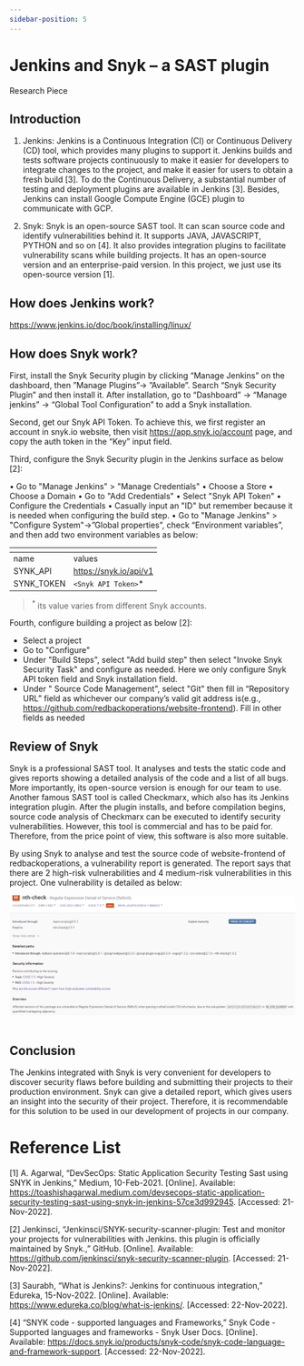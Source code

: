 ```yaml
---
sidebar-position: 5
---
```


# Jenkins and Snyk – a SAST plugin

Research Piece

## Introduction

1)	Jenkins:
Jenkins is a Continuous Integration (CI) or Continuous Delivery (CD) tool, which provides many plugins to support it. Jenkins builds and tests software projects continuously to make it easier for developers to integrate changes to the project, and make it easier for users to obtain a fresh build [3]. To do the Continuous Delivery, a substantial number of testing and deployment plugins are available in Jenkins [3]. Besides, Jenkins can install Google Compute Engine (GCE) plugin to communicate with GCP.

2)	Snyk:
Snyk is an open-source SAST tool. It can scan source code and identify vulnerabilities behind it. It supports JAVA, JAVASCRIPT, PYTHON and so on [4]. It also provides integration plugins to facilitate vulnerability scans while building projects. It has an open-source version and an enterprise-paid version. In this project, we just use its open-source version [1]. 

## How does Jenkins work? 
https://www.jenkins.io/doc/book/installing/linux/

## How does Snyk work? 
First, install the Snyk Security plugin by clicking “Manage Jenkins” on the dashboard, then ”Manage Plugins”-> ”Available”. Search “Snyk Security Plugin” and then install it. After installation, go to “Dashboard” -> “Manage jenkins” -> “Global Tool Configuration” to add a Snyk installation.

Second, get our Snyk API Token. To achieve this, we first register an account in snyk.io website, then visit https://app.snyk.io/account page, and copy the auth token in the “Key” input field.

Third, configure the Snyk Security plugin in the Jenkins surface as below [2]:

•	Go to "Manage Jenkins" > "Manage Credentials"
•	Choose a Store
•	Choose a Domain
•	Go to "Add Credentials"
•	Select "Snyk API Token"
•	Configure the Credentials
•	Casually input an "ID" but remember because it is needed when configuring the build step.
•	Go to "Manage Jenkins" > "Configure System"->”Global properties”, check “Environment variables”, and then add two environment variables as below:

| <!-- -->      | <!-- -->               |
|---------------|------------------------|
| name          | values                 |
| SYNK_API      | https://snyk.io/api/v1 |
| SYNK_TOKEN    | `<Snyk API Token>`*    |

> <sup>*</sup> its value varies from different Snyk accounts.

Fourth, configure building a project as below [2]:

- Select a project
- Go to "Configure"
- Under "Build Steps", select "Add build step" then select "Invoke Snyk Security Task" and configure as needed. Here we only configure Snyk API token field and Snyk installation field.
- Under " Source Code Management", select "Git" then fill in “Repository URL” field as whichever our company’s valid git address is(e.g., https://github.com/redbackoperations/website-frontend). Fill in other fields as needed


## Review of Snyk

Snyk is a professional SAST tool. It analyses and tests the static code and gives reports showing a detailed analysis of the code and a list of all bugs. More importantly, its open-source version is enough for our team to use. Another famous SAST tool is called Checkmarx, which also has its Jenkins integration plugin. After the plugin installs, and before compilation begins, source code analysis of Checkmarx can be executed to identify security vulnerabilities. However, this tool is commercial and has to be paid for. Therefore, from the price point of view, this software is also more suitable.

By using Snyk to analyse and test the source code of website-frontend of redbackoperations, a vulnerability report is generated. The report says that there are 2 high-risk vulnerabilities and 4 medium-risk vulnerabilities in this project. One vulnerability is detailed as  below:


![Snyk](img\nth-check.png)
<br></br>

## Conclusion
The Jenkins integrated with Snyk is very convenient for developers to discover security flaws before building and submitting their projects to their production environment. Snyk can give a detailed report, which gives users an insight into the security of their project. Therefore, it is recommendable for this solution to be used in our development of projects in our company.

# Reference List

[1] A. Agarwal, “DevSecOps: Static Application Security Testing Sast using SNYK in Jenkins,” Medium, 10-Feb-2021. [Online]. Available: https://toashishagarwal.medium.com/devsecops-static-application-security-testing-sast-using-snyk-in-jenkins-57ce3d992945. [Accessed: 21-Nov-2022]. 

[2] Jenkinsci, “Jenkinsci/SNYK-security-scanner-plugin: Test and monitor your projects for vulnerabilities with Jenkins. this plugin is officially maintained by Snyk.,” GitHub. [Online]. Available: https://github.com/jenkinsci/snyk-security-scanner-plugin. [Accessed: 21-Nov-2022]. 

[3] Saurabh, “What is Jenkins?: Jenkins for continuous integration,” Edureka, 15-Nov-2022. [Online]. Available: https://www.edureka.co/blog/what-is-jenkins/. [Accessed: 22-Nov-2022].

[4] “SNYK code - supported languages and Frameworks,” Snyk Code - Supported languages and frameworks - Snyk User Docs. [Online]. Available: https://docs.snyk.io/products/snyk-code/snyk-code-language-and-framework-support. [Accessed: 22-Nov-2022]. 
